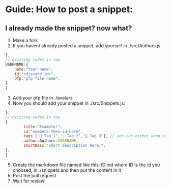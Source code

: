 # Guide: How to post a snippet:

## I already made the snippet? now what?

1. Make a fork
2. If you havent already posted a snippet, add yourself in ./src/Authors.js

```js
},
// existing codes in top
USERNAME:{
    name:"Your name",
    id:"<discord id>",
    pfp:"pfp file name",
}
]
```

3. Add your pfp file in ./avatars
4. Now you should add your snippet in ./src/Snippets.js:

```js
},
// existing codes in top
{
        title:"Example!",
        id:"numbers-then-id-here", 
        tags:["📌 Tag 1","⚠️ Tag 2","🚀 Tag 3"], // you can either keep it empty or add a tag as a string
        author:Authors.USERNAME,
        shortDesc:"Short description here.",
},
]
```

5. Create the markdown file named like this: ID.md where ID is the id you choosed, in ./snippets.and then put the content in it 
6. Post the pull request
7. Wait for review!
